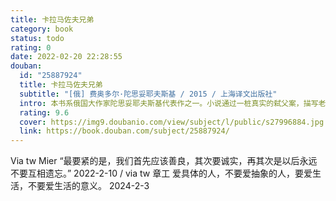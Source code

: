 ```yaml
---
title: 卡拉马佐夫兄弟
category: book
status: todo
rating: 0
date: 2022-02-20 22:28:55
douban:
  id: "25887924"
  title: 卡拉马佐夫兄弟
  subtitle: "[俄] 费奥多尔·陀思妥耶夫斯基 / 2015 / 上海译文出版社"
  intro: 本书系俄国大作家陀思妥耶夫斯基代表作之一。小说通过一桩真实的弑父案，描写老卡拉马佐夫同三个儿子即两代人之间的尖锐冲突。老卡拉马佐夫贪婪好色，独占妻子留给儿子们的遗产，并与长子德米特里为一个风流女子争风吃醋。一天黑夜，德米特里疑心自己的情人去跟老头儿幽会，便闯入家园，一怒之下，差点儿把老头儿砸死。他仓皇逃离后，躲在暗中装病的老卡拉马佐夫的私生子斯乜尔加科夫，悄然杀死老爷，造成了一桩震惊全俄的扑朔迷离的血案，从而引发了一连串惊心动魄的事件。作品展示一个错综复杂的社会家庭、道德和人性的悲剧主题，体现了作家一生的最高艺术成就。
  rating: 9.6
  cover: https://img9.doubanio.com/view/subject/l/public/s27996884.jpg
  link: https://book.douban.com/subject/25887924/
---
```


Via tw Mier “最要紧的是，我们首先应该善良，其次要诚实，再其次是以后永远不要互相遗忘。” 2022-2-10 / via tw 章工 爱具体的人，不要爱抽象的人，要爱生活，不要爱生活的意义。 2024-2-3